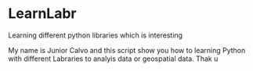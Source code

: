 # LearnLabr
Learning different python libraries which is interesting

My name is Junior Calvo and this script show you how to learning Python with different Labraries to analyis data or geospatial data. Thak u
